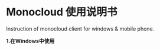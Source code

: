 # Monocloud 使用说明书
Instruction of monocloud client for windows &amp; mobile phone.

<b>1.在Windows中使用<b>
